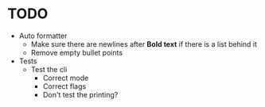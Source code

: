 # TODO
- Auto formatter
	- Make sure there are newlines after **Bold text** if there is a list behind it
	- Remove empty bullet points
- Tests
	- Test the cli
		- Correct mode
		- Correct flags
		- Don't test the printing?
